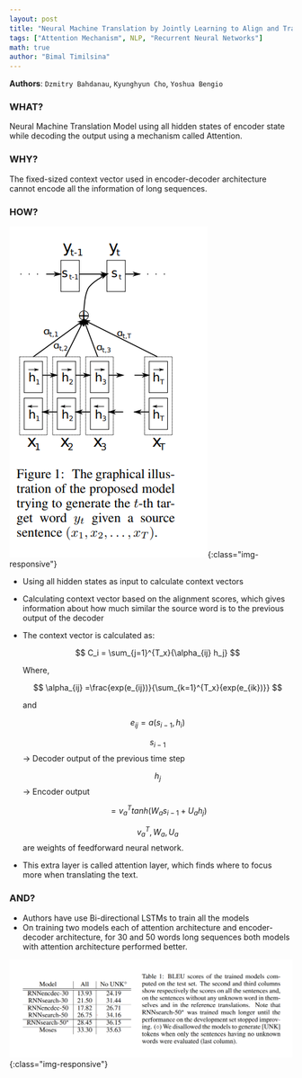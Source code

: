```yaml
---
layout: post
title: "Neural Machine Translation by Jointly Learning to Align and Translate"
tags: ["Attention Mechanism", NLP, "Recurrent Neural Networks"]
math: true
author: "Bimal Timilsina"
---
```


**Authors**: `Dzmitry Bahdanau`, `Kyunghyun Cho`, `Yoshua Bengio`

### WHAT?

Neural Machine Translation Model using all hidden states of encoder state while decoding the output using a mechanism called Attention.

### WHY?

The fixed-sized context vector used in encoder-decoder architecture cannot encode all the information of long sequences.

### HOW?

![Untitled](/assets/Untitled.png){:class="img-responsive"}

- Using  all hidden states as input to calculate context vectors
- Calculating context vector based on the alignment scores, which gives information about how much similar the source word is to the previous output of the decoder
- The context vector is calculated as:

    $$
    C_i = \sum_{j=1}^{T_x}{\alpha_{ij} h_j}
    $$

    Where,

    $$
    \alpha_{ij} =\frac{exp(e_{ij})}{\sum_{k=1}^{T_x}{exp(e_{ik})}}
    $$

    and

    $$
    e_{ij} =  a(s_{i-1}, h_i)
    $$

    $$s_{i-1}$$ → Decoder output of the previous time step

    $$h_j$$ → Encoder output

    $$
    = v_a^T tanh(W_a s_{i-1} + U_a h_j)
    $$

    $$v_a^T, W_a , U_a$$ are weights of feedforward neural network.

- This extra layer is called attention layer, which finds where to focus more when translating the text.

### AND?

- Authors have use Bi-directional LSTMs to train all the models
- On training two models each of  attention architecture and encoder-decoder architecture, for 30 and 50 words long sequences both models with attention architecture performed better.

![Untitled](/assets/Untitled%201.png){:class="img-responsive"}